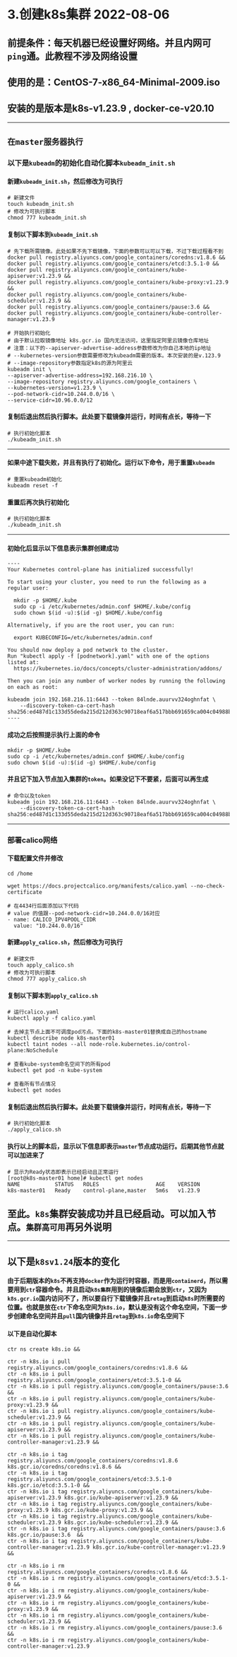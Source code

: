 # 3.创建k8s集群 2022-08-06

## 前提条件：每天机器已经设置好网络。并且内网可`ping`通。此教程不涉及网络设置
## 使用的是：CentOS-7-x86_64-Minimal-2009.iso
## 安装的是版本是k8s-v1.23.9 , docker-ce-v20.10
***

## `在master服务器执行`

### 以下是`kubeadm`的初始化自动化脚本`kubeadm_init.sh`
#### 新建`kubeadm_init.sh`，然后修改为可执行
```shell
# 新建文件
touch kubeadm_init.sh
# 修改为可执行脚本
chmod 777 kubeadm_init.sh
```
#### 复制以下脚本到`kubeadm_init.sh`
```shell
# 先下载所需镜像。此处如果不先下载镜像，下面的参数可以可以下载，不过下载过程看不到
docker pull registry.aliyuncs.com/google_containers/coredns:v1.8.6 &&
docker pull registry.aliyuncs.com/google_containers/etcd:3.5.1-0 &&
docker pull registry.aliyuncs.com/google_containers/kube-apiserver:v1.23.9 &&
docker pull registry.aliyuncs.com/google_containers/kube-proxy:v1.23.9 &&
docker pull registry.aliyuncs.com/google_containers/kube-scheduler:v1.23.9 &&
docker pull registry.aliyuncs.com/google_containers/pause:3.6 &&
docker pull registry.aliyuncs.com/google_containers/kube-controller-manager:v1.23.9

# 开始执行初始化
# 由于默认拉取镜像地址 k8s.gcr.io 国内无法访问，这里指定阿里云镜像仓库地址
# 注意：以下的--apiserver-advertise-address参数修改为你自己本地的ip地址
# --kubernetes-version参数需要修改为kubeadm需要的版本。本次安装的是v.123.9
# --image-repository参数指定k8s的源为阿里云
kubeadm init \
--apiserver-advertise-address=192.168.216.10 \
--image-repository registry.aliyuncs.com/google_containers \
--kubernetes-version=v1.23.9 \
--pod-network-cidr=10.244.0.0/16 \
--service-cidr=10.96.0.0/12

```

#### 复制后退出然后执行脚本。此处要下载镜像并运行，时间有点长，等待一下
```shell
# 执行初始化脚本
./kubeadm_init.sh
```

***

#### 如果中途下载失败，并且有执行了初始化。运行以下命令，用于重置`kubeadm`
```shell
# 重置kubeadm初始化
kubeadm reset -f
```
#### 重置后再次执行初始化
```shell
# 执行初始化脚本
./kubeadm_init.sh
```

***

#### 初始化后显示以下信息表示集群创建成功
```shell
----
Your Kubernetes control-plane has initialized successfully!

To start using your cluster, you need to run the following as a regular user:

  mkdir -p $HOME/.kube
  sudo cp -i /etc/kubernetes/admin.conf $HOME/.kube/config
  sudo chown $(id -u):$(id -g) $HOME/.kube/config

Alternatively, if you are the root user, you can run:

  export KUBECONFIG=/etc/kubernetes/admin.conf

You should now deploy a pod network to the cluster.
Run "kubectl apply -f [podnetwork].yaml" with one of the options listed at:
  https://kubernetes.io/docs/concepts/cluster-administration/addons/

Then you can join any number of worker nodes by running the following on each as root:

kubeadm join 192.168.216.11:6443 --token 84lnde.auurvv324oghnfat \
	--discovery-token-ca-cert-hash sha256:ed487d1c133d55deda215d212d363c90718eaf6a517bbb691659ca004c04988b
----
```

#### 成功之后按照提示执行上面的命令
```shell
mkdir -p $HOME/.kube
sudo cp -i /etc/kubernetes/admin.conf $HOME/.kube/config
sudo chown $(id -u):$(id -g) $HOME/.kube/config
```

#### 并且记下加入节点加入集群的`token`。如果没记下不要紧，后面可以再生成
```shell
# 命令以及token
kubeadm join 192.168.216.11:6443 --token 84lnde.auurvv324oghnfat \
	--discovery-token-ca-cert-hash sha256:ed487d1c133d55deda215d212d363c90718eaf6a517bbb691659ca004c04988b
```

***

### 部署calico网络
#### 下载配置文件并修改

```shell
cd /home

wget https://docs.projectcalico.org/manifests/calico.yaml --no-check-certificate

# 在4434行后面添加以下代码
# value 的值跟--pod-network-cidr=10.244.0.0/16对应
- name: CALICO_IPV4POOL_CIDR
  value: "10.244.0.0/16"
```
#### 新建`apply_calico.sh`，然后修改为可执行
```shell
# 新建文件
touch apply_calico.sh
# 修改为可执行脚本
chmod 777 apply_calico.sh
```
#### 复制以下脚本到`apply_calico.sh`
```shell
# 运行calico.yaml
kubectl apply -f calico.yaml

# 去掉主节点上面不可调度pod污点。下面的k8s-master01替换成自己的hostname
kubectl describe node k8s-master01
kubectl taint nodes --all node-role.kubernetes.io/control-plane:NoSchedule

# 查看kube-system命名空间下的所有pod
kubectl get pod -n kube-system 

# 查看所有节点情况
kubectl get nodes
```
#### 复制后退出然后执行脚本。此处要下载镜像并运行，时间有点长，等待一下
```shell
# 执行初始化脚本
./apply_calico.sh
```

#### 执行以上的脚本后，显示以下信息即表示`master`节点成功运行。后期其他节点就可以加进来了
```shell
# 显示为Ready状态即表示已经启动且正常运行
[root@k8s-master01 home]# kubectl get nodes
NAME           STATUS   ROLES                  AGE    VERSION
k8s-master01   Ready    control-plane,master   5m6s   v1.23.9
```
## 至此。`k8s`集群安装成功并且已经启动。可以加入节点。`集群高可用`再另外说明

***

## 以下是`k8sv1.24`版本的变化

#### 由于后期版本的`k8s`不再支持`docker`作为运行时容器，而是用`containerd`，所以需要用到`ctr`容器命令。并且启动`k8s集群`用到的镜像后期会放到`ctr`，又因为`k8s.gcr.io`国内访问不了，所以要自行下载镜像并且`retag`到启动`k8s`时所需要的位置。也就是放在`ctr`下命名空间为`k8s.io`，默认是没有这个命名空间，下面一步步创建命名空间并且`pull`国内镜像并且`retag`到`k8s.io`命名空间下
#### 以下是自动化脚本
```shell
ctr ns create k8s.io &&

ctr -n k8s.io i pull registry.aliyuncs.com/google_containers/coredns:v1.8.6 &&
ctr -n k8s.io i pull registry.aliyuncs.com/google_containers/etcd:3.5.1-0 &&
ctr -n k8s.io i pull registry.aliyuncs.com/google_containers/pause:3.6 &&
ctr -n k8s.io i pull registry.aliyuncs.com/google_containers/kube-proxy:v1.23.9 &&
ctr -n k8s.io i pull registry.aliyuncs.com/google_containers/kube-scheduler:v1.23.9 &&
ctr -n k8s.io i pull registry.aliyuncs.com/google_containers/kube-apiserver:v1.23.9 &&
ctr -n k8s.io i pull registry.aliyuncs.com/google_containers/kube-controller-manager:v1.23.9 &&

ctr -n k8s.io i tag registry.aliyuncs.com/google_containers/coredns:v1.8.6 k8s.gcr.io/coredns/coredns:v1.8.6 &&
ctr -n k8s.io i tag registry.aliyuncs.com/google_containers/etcd:3.5.1-0 k8s.gcr.io/etcd:3.5.1-0 &&
ctr -n k8s.io i tag registry.aliyuncs.com/google_containers/kube-apiserver:v1.23.9 k8s.gcr.io/kube-apiserver:v1.23.9 &&
ctr -n k8s.io i tag registry.aliyuncs.com/google_containers/kube-proxy:v1.23.9 k8s.gcr.io/kube-proxy:v1.23.9 &&
ctr -n k8s.io i tag registry.aliyuncs.com/google_containers/kube-scheduler:v1.23.9 k8s.gcr.io/kube-scheduler:v1.23.9 &&
ctr -n k8s.io i tag registry.aliyuncs.com/google_containers/pause:3.6 k8s.gcr.io/pause:3.6  &&
ctr -n k8s.io i tag registry.aliyuncs.com/google_containers/kube-controller-manager:v1.23.9 k8s.gcr.io/kube-controller-manager:v1.23.9 &&

ctr -n k8s.io i rm registry.aliyuncs.com/google_containers/coredns:v1.8.6 &&
ctr -n k8s.io i rm registry.aliyuncs.com/google_containers/etcd:3.5.1-0 &&
ctr -n k8s.io i rm registry.aliyuncs.com/google_containers/kube-apiserver:v1.23.9 &&
ctr -n k8s.io i rm registry.aliyuncs.com/google_containers/kube-proxy:v1.23.9 &&
ctr -n k8s.io i rm registry.aliyuncs.com/google_containers/kube-scheduler:v1.23.9 &&
ctr -n k8s.io i rm registry.aliyuncs.com/google_containers/pause:3.6 &&
ctr -n k8s.io i rm registry.aliyuncs.com/google_containers/kube-controller-manager:v1.23.9
```
